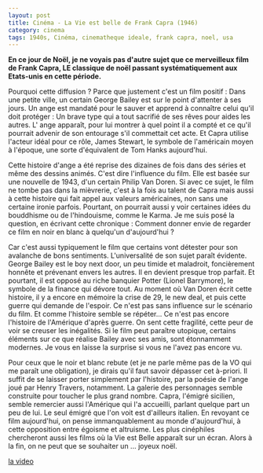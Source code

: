 ```yaml
---
layout: post
title: Cinéma - La Vie est belle de Frank Capra (1946) 
category: cinema
tags: 1940s, Cinéma, cinematheque ideale, frank capra, noel, usa
---
```

**En ce jour de Noël, je ne voyais pas d'autre sujet que ce merveilleux film de Frank Capra, LE classique de noël passant systématiquement aux Etats-unis en cette période.**

Pourquoi cette diffusion ? Parce que justement c'est un film positif : Dans une petite ville, un certain George Bailey est sur le point d'attenter à ses jours. Un ange est mandaté pour le sauver et apprend à connaître celui qu'il doit protéger : Un brave type qui a tout sacrifié de ses rêves pour aides les autres. L' ange apparaît, pour lui montrer à quel point il a compté et ce qu'il pourrait advenir de son entourage s'il commettait cet acte. Et Capra utilise l'acteur idéal pour ce rôle, James Stewart, le symbole de l'américain moyen à l'époque, une sorte d'équivalent de Tom Hanks aujourd'hui.

Cette histoire d'ange a été reprise des dizaines de fois dans des séries et même des dessins animés. C'est dire l'influence du film. Elle est basée sur une nouvelle de 1943, d'un certain Philip Van Doren. Si avec ce sujet, le film ne tombe pas dans la mièvrerie, c'est à la fois au talent de Capra mais aussi à cette histoire qui fait appel aux valeurs américaines, non sans une certaine ironie parfois. Pourtant, on pourrait aussi y voir certaines idées du bouddhisme ou de l'hindouisme, comme le Karma. Je me suis posé la question, en écrivant cette chronique : Comment donner envie de regarder ce film en noir en blanc à quelqu'un d'aujourd'hui ?

Car c'est aussi typiquement le film que certains vont détester pour son avalanche de bons sentiments. L'universalité de son sujet paraît évidente. George Bailey est le boy next door, un peu timide et maladroit, foncièrement honnête et prévenant envers les autres. Il en devient presque trop parfait. Et pourtant, il est opposé au riche banquier Potter (Lionel Barrymore), le symbole de la finance qui dévore tout. Au moment où Van Doren écrit cette histoire, il y a encore en mémoire la crise de 29, le new deal, et puis cette guerre qui demande de l'espoir. Ce n'est pas sans influence sur le scénario du film. Et comme l'histoire semble se répéter... Ce n'est pas encore l'histoire de l'Amérique d'après guerre. On sent cette fragilité, cette peur de voir se creuser les inégalités. Si le film peut paraître utopique, certains éléments sur ce que réalise Bailey avec ses amis, sont étonnamment modernes. Je vous en laisse la surprise si vous ne l'avez pas encore vu.

Pour ceux que le noir et blanc rebute (et je ne parle même pas de la VO qui me paraît une obligation), je dirais qu'il faut savoir dépasser cet à-priori. Il suffit de se laisser porter simplement par l'histoire, par la poésie de l'ange joué par Henry Travers, notamment. La galerie des personnages semble construite pour toucher le plus grand nombre. Capra, l'émigré sicilien, semble remercier aussi l'Amérique qui l'a accueilli, parlant quelque part un peu de lui. Le seul émigré que l'on voit est d'ailleurs italien. En revoyant ce film aujourd'hui, on pense immanquablement au monde d'aujourd'hui, à cette opposition entre égoisme et altruisme. Les plus cinéphiles chercheront aussi les films où la Vie est Belle apparaît sur un écran. Alors à la fin, on ne peut que se souhaiter un ... joyeux noël.

[la video](https://www.youtube.com/watch?v=nXsu5XArEUw)
